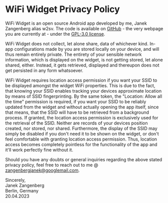 # WiFi Widget Privacy Policy

WiFi Widget is an open source Android app developed by me, Janek Zangenberg alias w2sv. The code is
available on [GitHub](https://github.com/w2sv/WiFi-Widget) - the very webpage you are currently at -
under the [GPL-3.0 license](https://github.com/w2sv/WiFi-Widget/blob/main/LICENSE).

WiFi Widget does not collect, let alone share, data of whichever kind.
In-app configurations made by you are stored locally on your device, and will thus
remain entirely private. The entirety of your sensible network information, which is
displayed on the widget, is not getting stored, let alone shared, either. Instead, it gets
retrieved, displayed and thereupon does not get persisted in any form whatsoever.

WiFi Widget requires location access permission if you want your SSID to be displayed amongst the
widget WiFi properties. This is due to the fact, that knowing your SSID enables tracking your
devices approximate location by means of SSID fingerprinting. By the same token, the "Location:
Allow all the time" permission is required, if you want your SSID to be reliably updated from the
widget and without actually opening the app itself, since that means, that the SSID will have to be
retrieved from a background process.
If granted, the location access permission is exclusively used for the retrieval of the SSID.
Neither are records of your devices position created, nor stored, nor shared.
Furthermore, the display of the SSID may simply be disabled if you don't need it to be shown on the
widget, or don't feel comfortable with granting location access permission. Thus, location access
becomes completely pointless for the functionality of the app and it'll work perfectly fine without
it.

Should you have any doubts or general inquiries regarding the above stated privacy policy, feel free
to reach out to me @ zangenbergjanek@googlemail.com.

Sincerely,\
Janek Zangenberg\
Berlin, Germany\
20.04.2023

